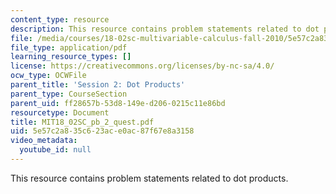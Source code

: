 ```yaml
---
content_type: resource
description: This resource contains problem statements related to dot products.
file: /media/courses/18-02sc-multivariable-calculus-fall-2010/5e57c2a835c623ace0ac87f67e8a3158_MIT18_02SC_pb_2_quest.pdf
file_type: application/pdf
learning_resource_types: []
license: https://creativecommons.org/licenses/by-nc-sa/4.0/
ocw_type: OCWFile
parent_title: 'Session 2: Dot Products'
parent_type: CourseSection
parent_uid: ff28657b-53d8-149e-d206-0215c11e86bd
resourcetype: Document
title: MIT18_02SC_pb_2_quest.pdf
uid: 5e57c2a8-35c6-23ac-e0ac-87f67e8a3158
video_metadata:
  youtube_id: null
---
```

This resource contains problem statements related to dot products.